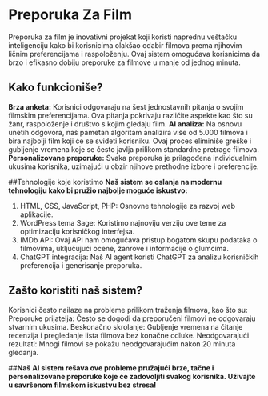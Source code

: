 # Preporuka Za Film

Preporuka za film je inovativni projekat koji koristi naprednu veštačku inteligenciju kako bi korisnicima olakšao odabir filmova prema njihovim ličnim preferencijama i raspoloženju. Ovaj sistem omogućava korisnicima da brzo i efikasno dobiju preporuke za filmove u manje od jednog minuta.

## Kako funkcioniše?
**Brza anketa:** Korisnici odgovaraju na šest jednostavnih pitanja o svojim filmskim preferencijama. Ova pitanja pokrivaju različite aspekte kao što su žanr, raspoloženje i društvo s kojim gledaju film.
**AI analiza:**  Na osnovu unetih odgovora, naš pametan algoritam analizira više od 5.000 filmova i bira najbolji film koji će se svideti korisniku. Ovaj proces eliminiše greške i gubljenje vremena koje se često javlja prilikom standardne pretrage filmova.
**Personalizovane preporuke:**  Svaka preporuka je prilagođena individualnim ukusima korisnika, uzimajući u obzir njihove prethodne izbore i preferencije.

##Tehnologije koje koristimo
**Naš sistem se oslanja na modernu tehnologiju kako bi pružio najbolje moguće iskustvo:** 
  1. HTML, CSS, JavaScript, PHP: Osnovne tehnologije za razvoj web aplikacije.
  2. WordPress tema Sage: Koristimo najnoviju verziju ove teme za optimizaciju korisničkog interfejsa.
  3. IMDb API: Ovaj API nam omogućava pristup bogatom skupu podataka o filmovima, uključujući ocene, žanrove i informacije o glumcima.
  4. ChatGPT integracija: Naš AI agent koristi ChatGPT za analizu korisničkih preferencija i generisanje preporuka.

## Zašto koristiti naš sistem?

Korisnici često nailaze na probleme prilikom traženja filmova, kao što su:
Preporuke prijatelja: Često se dogodi da preporučeni filmovi ne odgovaraju stvarnim ukusima.
Beskonačno skrolanje: Gubljenje vremena na čitanje recenzija i pregledanje lista filmova bez konačne odluke.
Neodgovarajući rezultati: Mnogi filmovi se pokažu neodgovarajućim nakon 20 minuta gledanja.

##**Naš AI sistem rešava ove probleme pružajući brze, tačne i personalizovane preporuke koje će zadovoljiti svakog korisnika. Uživajte u savršenom filmskom iskustvu bez stresa!**
